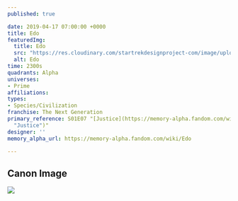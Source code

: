```yaml
---
published: true

date: 2019-04-17 07:00:00 +0000
title: Edo
featuredImg:
  title: Edo
  src: "https://res.cloudinary.com/startrekdesignproject-com/image/upload/v1555540396/Edo.png"
  alt: Edo
time: 2300s
quadrants: Alpha
universes:
- Prime
affiliations:
types:
- Species/Civilization
franchise: The Next Generation
primary_reference: S01E07 "[Justice](https://memory-alpha.fandom.com/wiki/Justice
  "Justice")"
designer: ''
memory_alpha_url: https://memory-alpha.fandom.com/wiki/Edo

---
```

## Canon Image

![](https://res.cloudinary.com/startrekdesignproject-com/image/upload/v1555540396/Edo1.jpg)